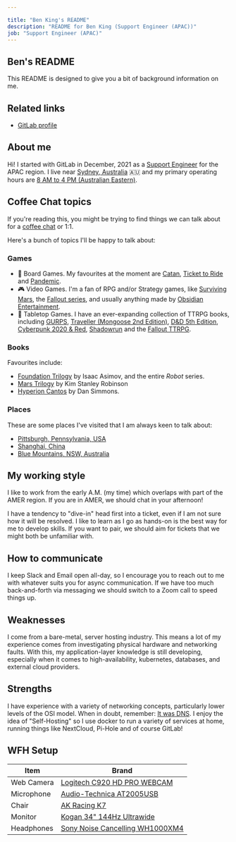 ```yaml
---

title: "Ben King's README"
description: "README for Ben King (Support Engineer (APAC))"
job: "Support Engineer (APAC)"
---
```


## Ben's README

This README is designed to give you a bit of background information on me. 

## Related links

 - [GitLab profile](https://gitlab.com/benjaminking)

## About me

Hi! I started with GitLab in December, 2021 as a [Support Engineer](https://handbook.gitlab.com/job-families/engineering/support-engineer/) for the APAC region. 
I live near [Sydney, Australia](https://en.wikipedia.org/wiki/Sydney) 🇦🇺  and my primary operating hours are [8 AM to 4 PM (Australian Eastern)](https://www.timeanddate.com/worldclock/australia/sydney).

## Coffee Chat topics

If you're reading this, you might be trying to find things we can talk about for a [coffee chat](https://about.gitlab.com/company/culture/all-remote/informal-communication/#coffee-chats) or 1:1. 

Here's a bunch of topics I'll be happy to talk about: 

### Games
 - 🎲 Board Games. My favourites at the moment are [Catan](https://boardgamegeek.com/boardgame/13/catan), [Ticket to Ride](https://boardgamegeek.com/boardgame/9209/ticket-ride) and [Pandemic](https://boardgamegeek.com/boardgame/30549/pandemic).
 - 🎮 Video Games. I'm a fan of RPG and/or Strategy games, like  [Surviving Mars](https://store.steampowered.com/app/464920/Surviving_Mars/), the [Fallout series](https://en.wikipedia.org/wiki/Fallout_(series)), and usually anything made by [Obsidian Entertainment](https://en.wikipedia.org/wiki/Obsidian_Entertainment).
 - 🏰 Tabletop Games. I have an ever-expanding collection of TTRPG books, including [GURPS](http://www.sjgames.com/gurps/), [Traveller (Mongoose 2nd Edition)](https://www.mongoosepublishing.com/rpgs/new-traveller.html), [D&D 5th Edition](https://dnd.wizards.com/), [Cyberpunk 2020 & Red](https://rtalsoriangames.com/cyberpunk/), [Shadowrun](https://www.shadowruntabletop.com/) and the [Fallout TTRPG](https://www.modiphius.net/pages/falloutrpg). 

### Books

Favourites include:

 - [Foundation Trilogy](https://www.goodreads.com/book/show/46654.The_Foundation_Trilogy) by Isaac Asimov, and the entire *Robot* series. 
 - [Mars Trilogy](https://en.wikipedia.org/wiki/Mars_trilogy) by Kim Stanley Robinson
 - [Hyperion Cantos](https://en.wikipedia.org/wiki/Hyperion_Cantos) by Dan Simmons. 

### Places

These are some places I've visited that I am always keen to talk about: 

 - [Pittsburgh, Pennsylvania, USA](https://en.wikipedia.org/wiki/Pittsburgh)
 - [Shanghai, China](https://en.wikipedia.org/wiki/Shanghai)
 - [Blue Mountains, NSW, Australia](https://en.wikipedia.org/wiki/Blue_Mountains_(New_South_Wales))

## My working style

I like to work from the early A.M. (my time) which overlaps with part of the AMER region. If you are in AMER, we should chat in your afternoon!

I have a tendency to "dive-in" head first into a ticket, even if I am not sure how it will be resolved. I like to learn as I go as hands-on is the best way for me to develop skills. If you want to pair, we should aim for tickets that we might both be unfamiliar with. 

## How to communicate

I keep Slack and Email open all-day, so I encourage you to reach out to me with whatever suits you for async communication. If we have too much back-and-forth via messaging we should switch to a Zoom call to speed things up. 

## Weaknesses

I come from a bare-metal, server hosting industry. This means a lot of my experience comes from investigating physical hardware and networking faults. With this, my application-layer knowledge is still developing, especially when it comes to high-availability, kubernetes, databases, and external cloud providers. 

## Strengths

I have experience with a variety of networking concepts, particularly lower levels of the OSI model. When in doubt, remember: [It was DNS](https://www.reddit.com/r/sysadmin/comments/4oj7pv/network_solutions_haiku/d4czk91/?context=3). I enjoy the idea of "Self-Hosting" so I use docker to run a variety of services at home, running things like NextCloud, Pi-Hole and of course GitLab! 

## WFH Setup

| Item | Brand |
| ------ | ------ |
| Web Camera | [Logitech C920 HD PRO WEBCAM](https://www.logitech.com/en-au/products/webcams/c920-pro-hd-webcam.960-000770.html) |
| Microphone | [Audio-Technica AT2005USB](https://audio-technica.com.au/available-now-at2005usb-home-recording-podcasting-live-performance/) |
| Chair | [AK Racing K7](https://ak-racing.com.au/products/akracing-k7012-gaming-chair-black-blue) |
| Monitor | [Kogan 34" 144Hz Ultrawide](https://www.kogan.com/au/buy/kogan-34-wqhd-curved-219-ultrawide-144hz-hdr-gaming-monitor-3440-x-1440/) |
| Headphones | [Sony Noise Cancelling WH1000XM4](https://www.sony.com.au/electronics/headband-headphones/wh-1000xm4)
